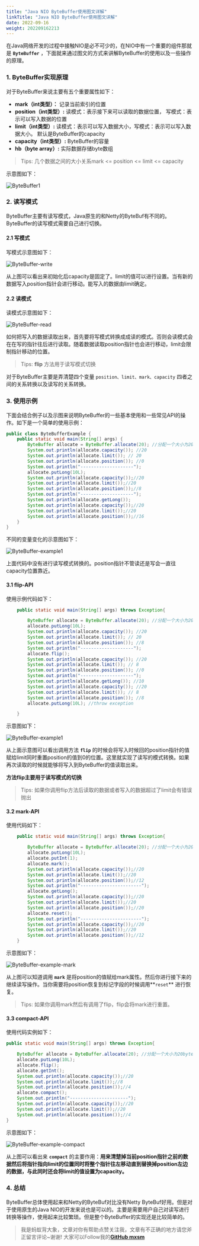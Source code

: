 ```yaml
---
title: "Java NIO ByteBuffer使用图文详解"
linkTitle: "Java NIO ByteBuffer使用图文详解"
date: 2022-09-16
weight: 202209162213
---
```


在Java网络开发的过程中接触NIO是必不可少的，在NIO中有一个重要的组件那就是 **`ByteBuffer`** ，下面就来通过图文的方式来讲解ByteBuffer的使用以及一些操作的原理。

### 1. ByteBuffer实现原理

对于ByteBuffer来说主要有五个重要属性如下：

- **mark（int类型）：** 记录当前索引的位置
- **position（int类型）:** 读模式：表示接下来可以读取的数据位置， 写模式：表示可以写入数据的位置
- **limit（int类型）:** 读模式：表示可以写入数据大小，写模式：表示可以写入数据大小。 默认是ByteBuffer的capacity
- **capacity（int类型）:** ByteBuffer的容量
- **hb（byte array）:** 实际数据存储byte数组

> Tips: 几个数据之间的大小关系mark <= position <= limit <= capacity

示意图如下：

![ByteBuffer1](https://raw.githubusercontent.com/mxsm/picture/main/java/nio/ByteBuffer1.png)

### 2. 读写模式

ByteBuffer主要有读写模式，Java原生的和Netty的ByteBuf有不同的。ByteBuffer的读写模式需要自己进行切换。

#### 2.1 写模式

写模式示意图如下：

![ByteBuffer-write](https://raw.githubusercontent.com/mxsm/picture/main/java/nio/ByteBuffer-write.png)

从上图可以看出来初始化后capacity是固定了。limit的值可以进行设置。当有新的数据写入position指针会进行移动。能写入的数据由limit确定。

#### 2.2 读模式

读模式示意图如下：

![ByteBuffer-read](https://raw.githubusercontent.com/mxsm/picture/main/java/nio/ByteBuffer-read.png)

如何把写入的数据读取出来，首先要将写模式转换成成读的模式。否则会读模式会在在写的指针往后进行读取。随着数据读取position指针也会进行移动，limit会限制指针移动的位置。

> Tips: **flip** 方法用于读写模式切换

对于ByteBuffer主要是弄清楚四个变量 `position、limit、mark、capacity` 四者之间的关系转换以及读写的关系转换。

### 3. 使用示例

下面会结合例子以及示图来说明ByteBuffer的一些基本使用和一些常见API的操作。如下是一个简单的使用示例：

```java
public class ByteBufferExample {
    public static void main(String[] args) {
        ByteBuffer allocate = ByteBuffer.allocate(20); //分配一个大小为20bytes的ByteBuffer
        System.out.println(allocate.capacity()); //20
        System.out.println(allocate.limit()); // 20
        System.out.println(allocate.position()); //0
        System.out.println("--------------------");
        allocate.putLong(10L); 
        System.out.println(allocate.capacity());//20
        System.out.println(allocate.limit());//20
        System.out.println(allocate.position());//8
        System.out.println("--------------------");
        System.out.println(allocate.getLong());
        System.out.println(allocate.capacity());//20
        System.out.println(allocate.limit());//20
        System.out.println(allocate.position());//16
    }
}
```

不同的变量变化的示意图如下：

![ByteBuffer-example1](https://raw.githubusercontent.com/mxsm/picture/main/java/nio/ByteBuffer-example1.png)

上面代码中没有进行读写模式转换的。position指针不管读还是写会一直往capacity位置靠近。

#### 3.1 flip-API

使用示例代码如下：

```java
    public static void main(String[] args) throws Exception{

        ByteBuffer allocate = ByteBuffer.allocate(20); //分配一个大小为20bytes的ByteBuffer
        allocate.putLong(10L);
        System.out.println(allocate.capacity()); //20
        System.out.println(allocate.limit()); // 20
        System.out.println(allocate.position()); //8
        System.out.println("--------------------");
        allocate.flip();
        System.out.println(allocate.capacity()); //20
        System.out.println(allocate.limit()); // 8
        System.out.println(allocate.position()); //0
        System.out.println("--------------------");
        System.out.println(allocate.getLong()); //10
        System.out.println(allocate.capacity()); //20
        System.out.println(allocate.limit()); // 8
        System.out.println(allocate.position()); //8
        allocate.putLong(10L); //throw exception

    }
```

示意图如下：

![ByteBuffer-example1](https://raw.githubusercontent.com/mxsm/picture/main/java/nio/ByteBuffer-example2.png)

从上面示意图可以看出调用方法 **`flip`** 的时候会将写入时候回的position指针的值赋给limit同时重置position的值到0的位置。这里就实现了读写的模式转换。如果再次读取的时候就能够将写入到ByteBuffer的值读取出来。

**方法flip主要用于读写模式的切换** 

> Tips: 如果你调用flip方法后读取的数据或者写入的数据超过了limit会有错误抛出

#### 3.2 mark-API

使用代码如下：

```java
    public static void main(String[] args) throws Exception{

        ByteBuffer allocate = ByteBuffer.allocate(20); //分配一个大小为20bytes的ByteBuffer
        allocate.putLong(10L);
        allocate.putInt(1);
        allocate.mark();
        System.out.println(allocate.capacity());//20
        System.out.println(allocate.limit());//20
        System.out.println(allocate.position());//12
        System.out.println("-----------------------");
        allocate.getLong();
        System.out.println(allocate.capacity());//20
        System.out.println(allocate.limit());//20
        System.out.println(allocate.position());//20
        allocate.reset();
        System.out.println("-----------------------");
        System.out.println(allocate.capacity());//20
        System.out.println(allocate.limit());//20
        System.out.println(allocate.position());//12
    }
```

示意图如下：

![ByteBuffer-example-mark](https://raw.githubusercontent.com/mxsm/picture/main/java/nio/ByteBuffer-example-mark.png)

从上图可以知道调用 **`mark`** 是将position的值赋给mark属性。然后你进行接下来的继续读写操作。当你需要将position恢复到标记字段的时候调用**`reset`** 进行恢复。

> Tips: 如果你调用mark然后有调用了flip，flip会将mark进行重置。

#### 3.3 compact-API

使用代码实例如下：

```java
public static void main(String[] args) throws Exception{

    ByteBuffer allocate = ByteBuffer.allocate(20); //分配一个大小为20bytes的ByteBuffer
    allocate.putLong(10L);
    allocate.flip();
    allocate.getInt();
    System.out.println(allocate.capacity());//20
    System.out.println(allocate.limit());//8
    System.out.println(allocate.position());//4
    allocate.compact();
    System.out.println("----------------------");
    System.out.println(allocate.capacity());//20
    System.out.println(allocate.limit());//20
    System.out.println(allocate.position());//4
}
```

示意图如下：

![ByteBuffer-example-compact](https://raw.githubusercontent.com/mxsm/picture/main/java/nio/ByteBuffer-example-compact.png)

从上图可以看出来 **`compact`** 的主要作用：**用来清楚掉当前position指针之前的数据然后将指针指向limit的位置同时将整个指针往左移动直到替换掉position左边的数据，与此同时还会将limit的值设置为capacity。**

### 4. 总结

ByteBuffer总体使用起来和Netty的ByteBuf对比没有Netty ByteBuf好用。但是对于使用原生的Java NIO的开发来说也是可以的。主要是需要用户自己对读写进行转换等操作，使用起来比较繁琐。但是整个ByteBuffer的实现还是比较简单的。

> 我是蚂蚁背大象，文章对你有帮助点赞关注我，文章有不正确的地方请您斧正留言评论~谢谢! 大家可以Follow我的[**GitHub mxsm**](https://github.com/mxsm)